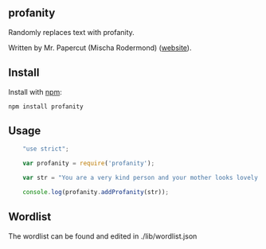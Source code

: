 ## profanity
Randomly replaces text with profanity.

Written by Mr. Papercut (Mischa Rodermond) ([website](http://www.mrpapercut.com/)).

## Install
Install with [npm](http://github.com/isaacs/npm):

    npm install profanity

## Usage
`````javascript
    "use strict";

    var profanity = require('profanity');

    var str = "You are a very kind person and your mother looks lovely.";

    console.log(profanity.addProfanity(str));
`````

## Wordlist
The wordlist can be found and edited in ./lib/wordlist.json